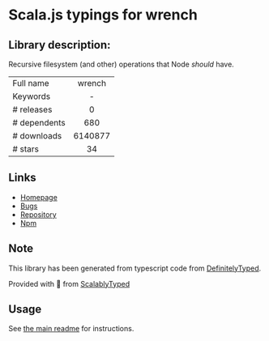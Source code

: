 
# Scala.js typings for wrench


## Library description:
Recursive filesystem (and other) operations that Node *should* have.

|                    |                 |
| ------------------ | :-------------: |
| Full name          | wrench |
| Keywords           | - |
| # releases         | 0 |
| # dependents       | 680 |
| # downloads        | 6140877 |
| # stars            | 34 |

## Links
- [Homepage](https://github.com/ryanmcgrath/wrench-js#readme)
- [Bugs](http://github.com/ryanmcgrath/wrench-js/issues)
- [Repository](https://github.com/ryanmcgrath/wrench-js)
- [Npm](https://www.npmjs.com/package/wrench)
    


## Note
This library has been generated from typescript code from [DefinitelyTyped](https://definitelytyped.org).

Provided with :purple_heart: from [ScalablyTyped](https://github.com/oyvindberg/ScalablyTyped)

## Usage
See [the main readme](../../readme.md) for instructions.


